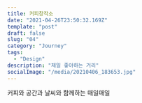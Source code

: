 ```yaml
---
title: 커피창작소
date: "2021-04-26T23:50:32.169Z"
template: "post"
draft: false
slug: "04"
category: "Journey"
tags:
  - "Design"
description: "제일 좋아하는 거리"
socialImage: "/media/20210406_183653.jpg"
---
```


커피와 공간과 날씨와 함께하는 매일매일
